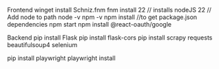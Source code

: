 Frontend
winget install Schniz.fnm
fnm install 22 // installs nodeJS 22
// Add node to path
node -v
npm -v
npm install //to get package.json dependencies
npm start
npm install @react-oauth/google

Backend
pip install Flask
pip install flask-cors
pip install scrapy requests beautifulsoup4 selenium

pip install playwright
playwright install
